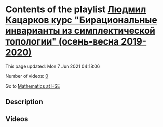 # Contents of the playlist [Людмил Кацарков курс "Бирациональные инварианты из симплектической топологии" (осень-весна 2019-2020)](https://www.youtube.com/playlist?list=PLq3E5oubNNoBw5K-IdnDwovzOGy_g9PZE)

This page updated: Mon 7 Jun 2021 04:18:06

Number of videos: [0](#videos)

Go to [Mathematics at HSE](../README.md)

## Description



## Videos

